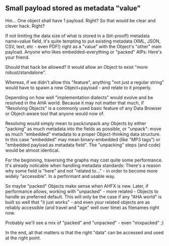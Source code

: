 ## Small payload stored as metadata "value"

Hm...
One object shall have 1 payload. Right?
So that would be clear and clever hack. Right?

If not limiting the data size of what is stored in a (bit-proof!) metadata name=value field, it's quite tempting to put existing metadata (XML, JSON, CSV, text, etc - even PDF!) right as a "value" with the Object's "other" main payload.
Anyone who likes embedded-everything or "packed" AIPs: Here's your friend.

Should that hack be allowed?
It would allow an Object to exist "more robust/standalone".

Whereas, if we didn't allow this "feature", anything "not just a regular string" would have to spawn a new Object+payload - and relate to it properly.

Depending on how well "implementation dialects" would evolve and be resolved in the AHA world. Because it may not matter that much, if "Resolving Objects" is a commonly used basic feature of any Data Browser or Object-aware tool that anyone would now of.

Resolving would simply mean to pack/unpack any Objects by either "packing" as much metadata into the fields as possible, or "unpack": move as much "embedded" metadata to a proper Object-thinking data structure. In this case "embedded" may mean binary-embedded (like "MP3 tags") or "embedded payload as metadata field".
The "unpacking" steps (and code) would be almost identical.

For the beginning, traversing the graphs may cost quite some performance.
It's already noticable when handling metadata standards: There's a reason why some field is "here" and not "related to..." - in order to become more widely "accessible". In a performant and usable way.

So maybe "packed" Objects make sense when AHFX is new.
Later, if performance allows, working with "unpacked" - more related - Objects to handle as preferred default.
This will only be the case if any "AHA world" is built so well that "it just works" - and even your related objects are as reliably accessible (and travel and "age" well over time) as filenames right now.

Probably we'll see a mix of "packed" and "unpacked" - even "mixpacked" ;)

In the end, all that matters is that the right "data" can be accessed and used at the right point.
